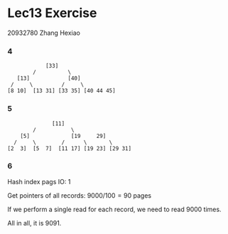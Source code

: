 # Lec13 Exercise

20932780 Zhang Hexiao

### 4

```
			[33]
		/		   \	
   [13]  		   [40]
 /	   \         /	   \
[8 10]	[13 31]	[33 35] [40 44 45]
```

### 5

```
			  [11]
		/			\
	[5]				[19     29]
  /     \		 /      \       \
[2	3]	[5	7]	[11	17]	[19	23]	[29	31]
```

### 6

Hash index pags IO: 1

Get pointers of all records: $9000/100=90$ pages

If we perform a single read for each record, we need to read 9000 times.

All in all, it is 9091. 